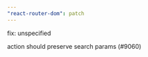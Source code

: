 ```yaml
---
"react-router-dom": patch
---
```


fix: unspecified <Form> action should preserve search params (#9060)
